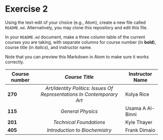 # Exercise 2
Using the text-edit of your choice (e.g., Atom), create a new file called `README.md`. Alternatively, you may clone this repository and edit this file.

In your `README.md` document, make a three column table of the current courses you are taking, with separate columns for course number (in **bold**), course title (in _italics_), and instructor name.

Note that you can preview this Markdown in Atom to make sure it works correctly.

|**Course number**|_Course Title_|Instructor Name|
|---|:---:|---|
|**270**| _Art/Identity Politics: Issues Of Representations In Contemporary Art_| Kolya Rice|
|**115**| _General Physics_|Usama A Al-Binni|
|**201**|_Technical Foundations_|Kyle Thayer|
|**405**|_Introduction to Biochemistry_| Frank Dimaio|